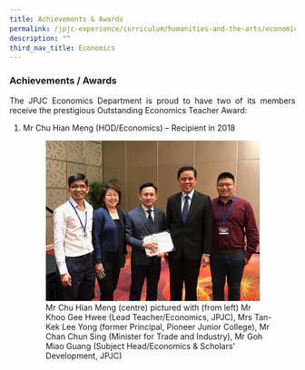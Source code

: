 ```yaml
---
title: Achievements & Awards
permalink: /jpjc-experience/curriculum/humanities-and-the-arts/economics/achievements-awards/
description: ""
third_nav_title: Economics
---
```

<h3><strong>Achievements / Awards</strong></h3>
<p align= justify>
The JPJC Economics Department is proud to have two of its members receive the prestigious Outstanding Economics Teacher Award:
</p>
<ol>
	<li>Mr Chu Hian Meng (HOD/Economics) – Recipient in 2018</li>
<figure>
<img src="/images/JPJC%20Experience/Curriculum/Humanities%20and%20the%20Arts/Economics/Achievements%20&%20Awards/pic1.jpg">
<figcaption>Mr Chu Hian Meng (centre) pictured with (from left) Mr Khoo Gee Hwee (Lead Teacher/Economics, JPJC), Mrs Tan-Kek Lee Yong (former Principal, Pioneer Junior College), Mr Chan Chun Sing (Minister for Trade and Industry), Mr Goh Miao Guang (Subject Head/Economics & Scholars’ Development, JPJC)</figcaption></figure></ol>